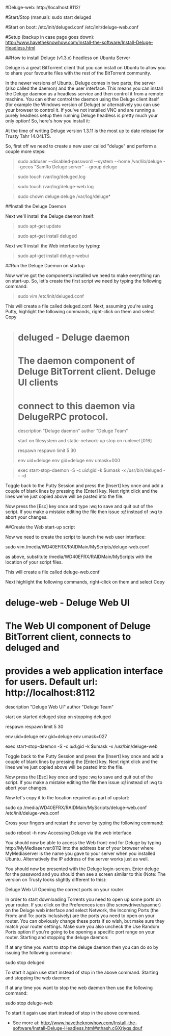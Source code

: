 #Deluge-web:
http://localhost:8112/

#Start/Stop (manual):
sudo start deluged

#Start on boot:
/etc/init/deluged.conf
/etc/init/deluge-web.conf

#Setup (backup in case page goes down):
http://www.havetheknowhow.com/Install-the-software/Install-Deluge-Headless.html

##How to install Deluge (v1.3.x) headless on Ubuntu Server

Deluge is a great BitTorrent client that you can install on Ubuntu to allow you to share your favourite files with the rest of the BitTorrent community.

In the newer versions of Ubuntu, Deluge comes in two parts; the server (also called the daemon) and the user interface. This means you can install the Deluge daemon as a headless service and then control it from a remote machine. You can either control the daemon using the Deluge client itself (for example the Windows version of Deluge) or alternatively you can use your browser to control it. If you've not installed VNC and are running a purely headless setup then running Deluge headless is pretty much your only option! So, here's how you install it:

At the time of writing Deluge version 1.3.11 is the most up to date release for Trusty Tahr 14.04LTS.

So, first off we need to create a new user called "deluge" and perform a couple more steps:

> sudo adduser --disabled-password --system --home /var/lib/deluge --gecos "SamRo Deluge server" --group deluge

> sudo touch /var/log/deluged.log

> sudo touch /var/log/deluge-web.log

> sudo chown deluge:deluge /var/log/deluge*

##Install the Deluge Daemon

Next we'll install the Deluge daemon itself:

> sudo apt-get update

> sudo apt-get install deluged

Next we'll install the Web interface by typing:

> sudo apt-get install deluge-webui

##Run the Deluge Daemon on startup

Now we've got the components installed we need to make everything run on start-up. So, let's create the first script we need by typing the following command:

> sudo vim /etc/init/deluged.conf

This will create a file called deluged.conf. Next, assuming you're using Putty, highlight the following commands, right-click on them and select Copy

> # deluged - Deluge daemon
> #
> # The daemon component of Deluge BitTorrent client. Deluge UI clients
> # connect to this daemon via DelugeRPC protocol.
>
> description "Deluge daemon"
> author "Deluge Team"
>
> start on filesystem and static-network-up
> stop on runlevel [016]
>
> respawn
> respawn limit 5 30
>
> env uid=deluge
> env gid=deluge
> env umask=000

> exec start-stop-daemon -S -c $uid:$gid -k $umask -x /usr/bin/deluged -- -d

Toggle back to the Putty Session and press the [Insert] key once and add a couple of blank lines by pressing the [Enter] key. Next right click and the lines we've just copied above will be pasted into the file.

Now press the [Esc] key once and type :wq to save and quit out of the script. If you make a mistake editing the file then issue :q! instead of :wq to abort your changes.

##Create the Web start-up script

Now we need to create the script to launch the web user interface:

sudo vim /media/WD40EFRX/RAIDMain/MyScripts/deluge-web.conf

as above, substitute /media/WD40EFRX/RAIDMain/MyScripts with the location of your script files.

This will create a file called deluge-web.conf

Next highlight the following commands, right-click on them and select Copy

# deluge-web - Deluge Web UI
#
# The Web UI component of Deluge BitTorrent client, connects to deluged and
# provides a web application interface for users. Default url: http://localhost:8112

description "Deluge Web UI"
author "Deluge Team"

start on started deluged
stop on stopping deluged

respawn
respawn limit 5 30

env uid=deluge
env gid=deluge
env umask=027

exec start-stop-daemon -S -c $uid:$gid -k $umask -x /usr/bin/deluge-web

Toggle back to the Putty Session and press the [Insert] key once and add a couple of blank lines by pressing the [Enter] key. Next right click and the lines we've just copied above will be pasted into the file.

Now press the [Esc] key once and type :wq to save and quit out of the script. If you make a mistake editing the file then issue :q! instead of :wq to abort your changes.

Now let's copy it to the location required as part of upstart:

sudo cp /media/WD40EFRX/RAIDMain/MyScripts/deluge-web.conf /etc/init/deluge-web.conf

Cross your fingers and restart the server by typing the following command:

sudo reboot -h now
Accessing Deluge via the web interface

You should now be able to access the Web front-end for Deluge by typing http://MyMediaserver:8112 into the address bar of your browser where MyMediaserver is the name you gave to your server when you installed Ubuntu. Alternatively the IP address of the server works just as well.

You should now be presented with the Deluge login-screen. Enter deluge for the password and you should then see a screen similar to this (Note: The version on Trusty looks slightly different to this):

Deluge Web UI
Opening the correct ports on your router

In order to start downloading Torrents you need to open up some ports on your router. If you click on the Preferences icon (the screwdriver/spanner) on the Deluge web interface and select Network, the Incoming Ports (the From: and To: ports inclusively) are the ports you need to open on your router. You can obviously change these ports if so wish, but make sure they match your router settings. Make sure you also uncheck the Use Random Ports option if you're going to be opening a specific port range on your router.
Starting and stopping the deluge daemon:

If at any time you want to stop the deluge daemon then you can do so by issuing the following command:

sudo stop deluged

To start it again use start instead of stop in the above command.
Starting and stopping the web daemon:

If at any time you want to stop the web daemon then use the following command:

sudo stop deluge-web

To start it again use start instead of stop in the above command.
- See more at: http://www.havetheknowhow.com/Install-the-software/Install-Deluge-Headless.html#sthash.cGXrjyqs.dpuf

